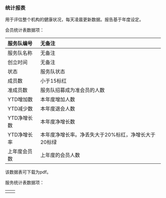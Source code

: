 ### 统计报表

用于评估整个机构的健康状况，每天凌晨更新数据。报告基于年度设定。

会员统计表数据项：

| 服务队编号 | 无备注 |
| :--- | :--- |
| 服务队名称 | 无备注 |
| 创立时间 | 无备注 |
| 状态 | 服务队状态 |
| 成员数 | 小于15标红 |
| 准成员数 | 服务队招募成为准会员的人数 |
| YTD增加数 | 本年度增加人数 |
| YTD减少数 | 本年度退会人数 |
| YTD净增长数 | 本年度净增长数 |
| YTD净增长率 | 本年度净增长率。净丢失大于20%标红，净增长大于20标绿 |
| 上年度会员数 | 上年度的会员人数 |

该数据表可下载为pdf。

服务统计表数据项：

|  |  |
| :--- | :--- |
|  |  |



